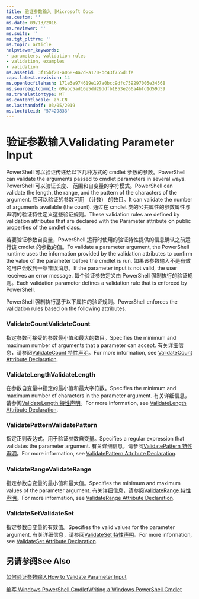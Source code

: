 ```yaml
---
title: 验证参数输入 |Microsoft Docs
ms.custom: ''
ms.date: 09/13/2016
ms.reviewer: ''
ms.suite: ''
ms.tgt_pltfrm: ''
ms.topic: article
helpviewer_keywords:
- parameters, validation rules
- validation, examples
- validation
ms.assetid: 3f15bf20-a068-4a7d-a170-bc43f755d1fe
caps.latest.revision: 14
ms.openlocfilehash: 171e3e974619e197a0bcc9dfc759297005e34568
ms.sourcegitcommit: 69abc5ad16e5dd29ddfb1853e266a4bfd1d59d59
ms.translationtype: MT
ms.contentlocale: zh-CN
ms.lasthandoff: 03/05/2019
ms.locfileid: "57429833"
---
```

# <a name="validating-parameter-input"></a><span data-ttu-id="79817-102">验证参数输入</span><span class="sxs-lookup"><span data-stu-id="79817-102">Validating Parameter Input</span></span>

<span data-ttu-id="79817-103">PowerShell 可以验证传递给以下几种方式的 cmdlet 参数的参数。</span><span class="sxs-lookup"><span data-stu-id="79817-103">PowerShell can validate the arguments passed to cmdlet parameters in several ways.</span></span>
<span data-ttu-id="79817-104">PowerShell 可以验证长度、 范围和自变量的字符模式。</span><span class="sxs-lookup"><span data-stu-id="79817-104">PowerShell can validate the length, the range, and the pattern of the characters of the argument.</span></span>
<span data-ttu-id="79817-105">它可以验证的参数可用 （计数） 的数目。</span><span class="sxs-lookup"><span data-stu-id="79817-105">It can validate the number of arguments available (the count).</span></span>
<span data-ttu-id="79817-106">通过在 cmdlet 类的公共属性的参数属性与声明的验证特性定义这些验证规则。</span><span class="sxs-lookup"><span data-stu-id="79817-106">These validation rules are defined by validation attributes that are declared with the Parameter attribute on public properties of the cmdlet class.</span></span>

<span data-ttu-id="79817-107">若要验证参数自变量，PowerShell 运行时使用的验证特性提供的信息确认之前运行该 cmdlet 的参数的值。</span><span class="sxs-lookup"><span data-stu-id="79817-107">To validate a parameter argument, the PowerShell runtime uses the information provided by the validation attributes to confirm the value of the parameter before the cmdlet is run.</span></span>
<span data-ttu-id="79817-108">如果该参数输入不是有效的用户会收到一条错误消息。</span><span class="sxs-lookup"><span data-stu-id="79817-108">If the parameter input is not valid, the user receives an error message.</span></span>
<span data-ttu-id="79817-109">每个验证参数定义由 PowerShell 强制执行的验证规则。</span><span class="sxs-lookup"><span data-stu-id="79817-109">Each validation parameter defines a validation rule that is enforced by PowerShell.</span></span>

<span data-ttu-id="79817-110">PowerShell 强制执行基于以下属性的验证规则。</span><span class="sxs-lookup"><span data-stu-id="79817-110">PowerShell enforces the validation rules based on the following attributes.</span></span>

### <a name="validatecount"></a><span data-ttu-id="79817-111">ValidateCount</span><span class="sxs-lookup"><span data-stu-id="79817-111">ValidateCount</span></span>

<span data-ttu-id="79817-112">指定参数可接受的参数最小值和最大的数目。</span><span class="sxs-lookup"><span data-stu-id="79817-112">Specifies the minimum and maximum number of arguments that a parameter can accept.</span></span>
<span data-ttu-id="79817-113">有关详细信息，请参阅[ValidateCount 特性声明](./validatecount-attribute-declaration.md)。</span><span class="sxs-lookup"><span data-stu-id="79817-113">For more information, see [ValidateCount Attribute Declaration](./validatecount-attribute-declaration.md).</span></span>

### <a name="validatelength"></a><span data-ttu-id="79817-114">ValidateLength</span><span class="sxs-lookup"><span data-stu-id="79817-114">ValidateLength</span></span>

<span data-ttu-id="79817-115">在参数自变量中指定的最小值和最大字符数。</span><span class="sxs-lookup"><span data-stu-id="79817-115">Specifies the minimum and maximum number of characters in the parameter argument.</span></span>
<span data-ttu-id="79817-116">有关详细信息，请参阅[ValidateLength 特性声明](./validatelength-attribute-declaration.md)。</span><span class="sxs-lookup"><span data-stu-id="79817-116">For more information, see [ValidateLength Attribute Declaration](./validatelength-attribute-declaration.md).</span></span>

### <a name="validatepattern"></a><span data-ttu-id="79817-117">ValidatePattern</span><span class="sxs-lookup"><span data-stu-id="79817-117">ValidatePattern</span></span>

<span data-ttu-id="79817-118">指定正则表达式，用于验证参数自变量。</span><span class="sxs-lookup"><span data-stu-id="79817-118">Specifies a regular expression that validates the parameter argument.</span></span>
<span data-ttu-id="79817-119">有关详细信息，请参阅[ValidatePattern 特性声明](./validatepattern-attribute-declaration.md)。</span><span class="sxs-lookup"><span data-stu-id="79817-119">For more information, see [ValidatePattern Attribute Declaration](./validatepattern-attribute-declaration.md).</span></span>

### <a name="validaterange"></a><span data-ttu-id="79817-120">ValidateRange</span><span class="sxs-lookup"><span data-stu-id="79817-120">ValidateRange</span></span>

<span data-ttu-id="79817-121">指定参数自变量的最小值和最大值。</span><span class="sxs-lookup"><span data-stu-id="79817-121">Specifies the minimum and maximum values of the parameter argument.</span></span>
<span data-ttu-id="79817-122">有关详细信息，请参阅[ValidateRange 特性声明](./validaterange-attribute-declaration.md)。</span><span class="sxs-lookup"><span data-stu-id="79817-122">For more information, see [ValidateRange Attribute Declaration](./validaterange-attribute-declaration.md).</span></span>

### <a name="validateset"></a><span data-ttu-id="79817-123">ValidateSet</span><span class="sxs-lookup"><span data-stu-id="79817-123">ValidateSet</span></span>

<span data-ttu-id="79817-124">指定参数自变量的有效值。</span><span class="sxs-lookup"><span data-stu-id="79817-124">Specifies the valid values for the parameter argument.</span></span>
<span data-ttu-id="79817-125">有关详细信息，请参阅[ValidateSet 特性声明](./validateset-attribute-declaration.md)。</span><span class="sxs-lookup"><span data-stu-id="79817-125">For more information, see [ValidateSet Attribute Declaration](./validateset-attribute-declaration.md).</span></span>

## <a name="see-also"></a><span data-ttu-id="79817-126">另请参阅</span><span class="sxs-lookup"><span data-stu-id="79817-126">See Also</span></span>

[<span data-ttu-id="79817-127">如何验证参数输入</span><span class="sxs-lookup"><span data-stu-id="79817-127">How to Validate Parameter Input</span></span>](./how-to-validate-parameter-input.md)

[<span data-ttu-id="79817-128">编写 Windows PowerShell Cmdlet</span><span class="sxs-lookup"><span data-stu-id="79817-128">Writing a Windows PowerShell Cmdlet</span></span>](./writing-a-windows-powershell-cmdlet.md)
